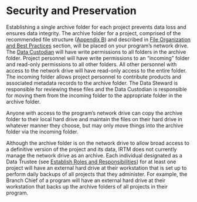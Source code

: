 # Security and Preservation

Establishing a single archive folder for each project prevents data loss and ensures data integrity. The archive folder for a project, comprised of the recommended file structure \([Appendix B](../appendix-b-tree-structure-for-file-organization-of-the-archive-record.md)\) and described in [File Organization and Best Practices](../file-organization-and-best-practices/) section, will be placed on your program’s network drive. The [Data Custodian](establish-roles-and-responsibilities.md) will have write permissions to all folders in the archive folder. Project personnel will have write permissions to an “incoming” folder and read-only permissions to all other folders. All other personnel with access to the network drive will have read-only access to the entire folder. The incoming folder allows project personnel to contribute products and associated metadata records to the archive folder. The Data Steward is responsible for reviewing these files and the Data Custodian is responsible for moving them from the incoming folder to the appropriate folder in the archive folder.

Anyone with access to the program’s network drive can copy the archive folder to their local hard drive and maintain the files on their hard drive in whatever manner they choose, but may only move things into the archive folder via the incoming folder. 

Although the archive folder is on the network drive to allow broad access to a definitive version of the project and its data, IRTM does not currently manage the network drive as an archive. Each individual designated as a Data Trustee \(see [Establish Roles and Responsibilities](establish-roles-and-responsibilities.md)\) for at least one project will have an external hard drive at their workstation that is set up to perform daily backups of all projects that they administer. For example, the Branch Chief of a program will have an external hard drive at their workstation that backs up the archive folders of all projects in their program.  


